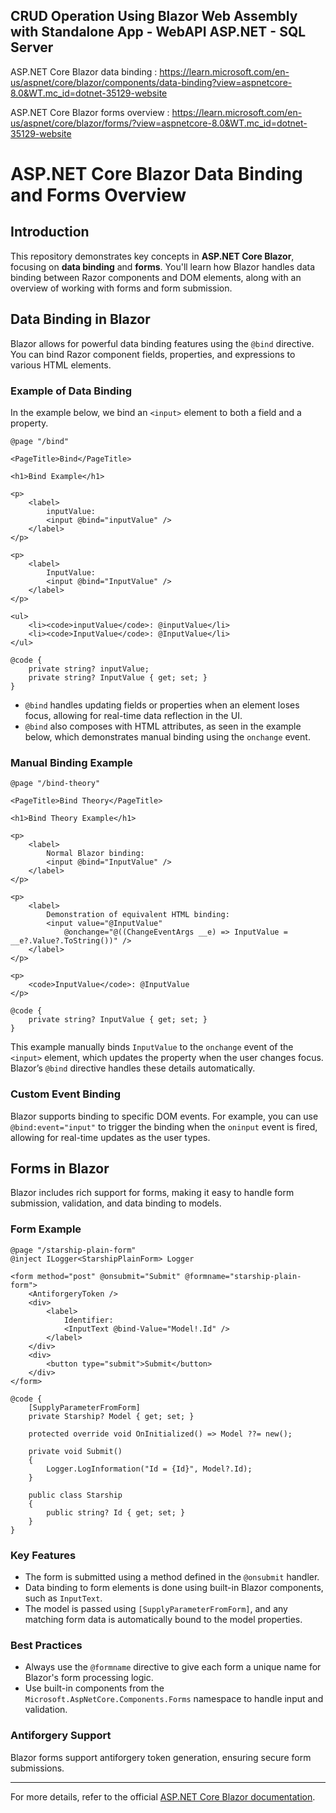 ## CRUD Operation Using Blazor Web Assembly with Standalone App  - WebAPI ASP.NET - SQL Server 


ASP.NET Core Blazor data binding : https://learn.microsoft.com/en-us/aspnet/core/blazor/components/data-binding?view=aspnetcore-8.0&WT.mc_id=dotnet-35129-website

ASP.NET Core Blazor forms overview : https://learn.microsoft.com/en-us/aspnet/core/blazor/forms/?view=aspnetcore-8.0&WT.mc_id=dotnet-35129-website



# ASP.NET Core Blazor Data Binding and Forms Overview

## Introduction

This repository demonstrates key concepts in **ASP.NET Core Blazor**, focusing on **data binding** and **forms**. You'll learn how Blazor handles data binding between Razor components and DOM elements, along with an overview of working with forms and form submission.

## Data Binding in Blazor

Blazor allows for powerful data binding features using the `@bind` directive. You can bind Razor component fields, properties, and expressions to various HTML elements.

### Example of Data Binding

In the example below, we bind an `<input>` element to both a field and a property.

```razor
@page "/bind"

<PageTitle>Bind</PageTitle>

<h1>Bind Example</h1>

<p>
    <label>
        inputValue: 
        <input @bind="inputValue" />
    </label>
</p>

<p>
    <label>
        InputValue: 
        <input @bind="InputValue" />
    </label>
</p>

<ul>
    <li><code>inputValue</code>: @inputValue</li>
    <li><code>InputValue</code>: @InputValue</li>
</ul>

@code {
    private string? inputValue;
    private string? InputValue { get; set; }
}
```

- `@bind` handles updating fields or properties when an element loses focus, allowing for real-time data reflection in the UI.
- `@bind` also composes with HTML attributes, as seen in the example below, which demonstrates manual binding using the `onchange` event.

### Manual Binding Example

```razor
@page "/bind-theory"

<PageTitle>Bind Theory</PageTitle>

<h1>Bind Theory Example</h1>

<p>
    <label>
        Normal Blazor binding: 
        <input @bind="InputValue" />
    </label>
</p>

<p>
    <label>
        Demonstration of equivalent HTML binding: 
        <input value="@InputValue"
            @onchange="@((ChangeEventArgs __e) => InputValue = __e?.Value?.ToString())" />
    </label>
</p>

<p>
    <code>InputValue</code>: @InputValue
</p>

@code {
    private string? InputValue { get; set; }
}
```

This example manually binds `InputValue` to the `onchange` event of the `<input>` element, which updates the property when the user changes focus. Blazor’s `@bind` directive handles these details automatically.

### Custom Event Binding

Blazor supports binding to specific DOM events. For example, you can use `@bind:event="input"` to trigger the binding when the `oninput` event is fired, allowing for real-time updates as the user types.

## Forms in Blazor

Blazor includes rich support for forms, making it easy to handle form submission, validation, and data binding to models.

### Form Example

```razor
@page "/starship-plain-form"
@inject ILogger<StarshipPlainForm> Logger

<form method="post" @onsubmit="Submit" @formname="starship-plain-form">
    <AntiforgeryToken />
    <div>
        <label>
            Identifier: 
            <InputText @bind-Value="Model!.Id" />
        </label>
    </div>
    <div>
        <button type="submit">Submit</button>
    </div>
</form>

@code {
    [SupplyParameterFromForm]
    private Starship? Model { get; set; }

    protected override void OnInitialized() => Model ??= new();

    private void Submit()
    {
        Logger.LogInformation("Id = {Id}", Model?.Id);
    }

    public class Starship
    {
        public string? Id { get; set; }
    }
}
```

### Key Features

- The form is submitted using a method defined in the `@onsubmit` handler.
- Data binding to form elements is done using built-in Blazor components, such as `InputText`.
- The model is passed using `[SupplyParameterFromForm]`, and any matching form data is automatically bound to the model properties.

### Best Practices

- Always use the `@formname` directive to give each form a unique name for Blazor's form processing logic.
- Use built-in components from the `Microsoft.AspNetCore.Components.Forms` namespace to handle input and validation.

### Antiforgery Support

Blazor forms support antiforgery token generation, ensuring secure form submissions.

---

For more details, refer to the official [ASP.NET Core Blazor documentation](https://docs.microsoft.com/aspnet/core/blazor).

